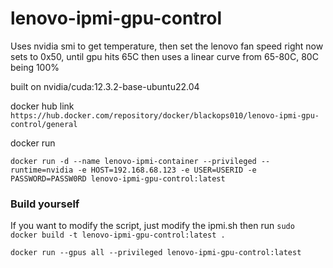 # lenovo-ipmi-gpu-control
Uses nvidia smi to get temperature, then set the lenovo fan speed
right now sets to 0x50, until gpu hits 65C then uses a linear curve from 65-80C, 80C being 100%

built on  nvidia/cuda:12.3.2-base-ubuntu22.04

docker hub link
```https://hub.docker.com/repository/docker/blackops010/lenovo-ipmi-gpu-control/general```

docker run

```docker run -d --name lenovo-ipmi-container --privileged --runtime=nvidia -e HOST=192.168.68.123 -e USER=USERID -e PASSWORD=PASSW0RD lenovo-ipmi-gpu-control:latest```


### Build yourself

If you want to modify the script, just modify the ipmi.sh then run
``` sudo docker build -t lenovo-ipmi-gpu-control:latest . ```

```docker run --gpus all --privileged lenovo-ipmi-gpu-control:latest```
